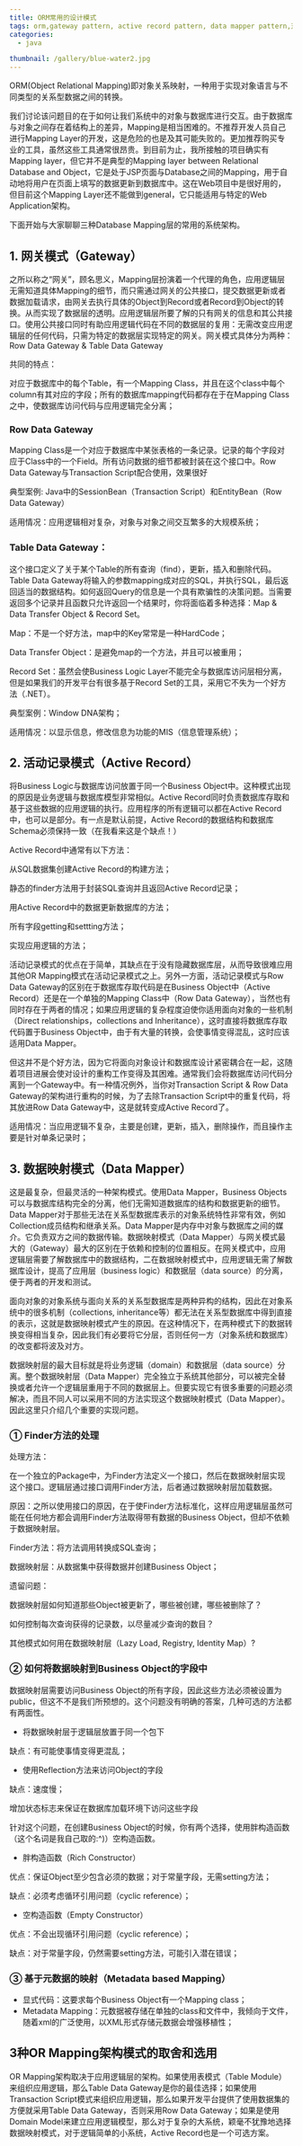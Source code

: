 ```yaml
---
title: ORM常用的设计模式
tags: orm,gateway pattern, active record pattern, data mapper pattern,对象关系映射， 网关模式, 活动记录模式 , 数据映射模式
categories: 
  - java

thumbnail: /gallery/blue-water2.jpg
---
```


ORM(Object Relational Mapping)即对象关系映射，一种用于实现对象语言与不同类型的关系型数据之间的转换。

<!-- more -->

我们讨论该问题目的在于如何让我们系统中的对象与数据库进行交互。由于数据库与对象之间存在着结构上的差异，Mapping是相当困难的。不推荐开发人员自己进行Mapping Layer的开发，这是危险的也是及其可能失败的。更加推荐购买专业的工具，虽然这些工具通常很昂贵。到目前为止，我所接触的项目确实有Mapping layer，但它并不是典型的Mapping layer between Relational Database and Object，它是处于JSP页面与Database之间的Mapping，用于自动地将用户在页面上填写的数据更新到数据库中。这在Web项目中是很好用的，但目前这个Mapping Layer还不能做到general，它只能适用与特定的Web Application架构。

下面开始与大家聊聊三种Database Mapping层的常用的系统架构。 

## 1. 网关模式（Gateway） 

之所以称之“网关”，顾名思义，Mapping层扮演着一个代理的角色，应用逻辑层无需知道具体Mapping的细节，而只需通过网关的公共接口，提交数据更新或者数据加载请求，由网关去执行具体的Object到Record或者Record到Object的转换。从而实现了数据层的透明。应用逻辑层所要了解的只有网关的信息和其公共接口。使用公共接口同时有助应用逻辑代码在不同的数据层的复用：无需改变应用逻辑层的任何代码，只需为特定的数据层实现特定的网关。网关模式具体分为两种：Row Data Gateway & Table Data Gateway 

共同的特点： 

对应于数据库中的每个Table，有一个Mapping Class，并且在这个class中每个column有其对应的字段；所有的数据库mapping代码都存在于在Mapping Class之中，使数据库访问代码与应用逻辑完全分离； 

### Row Data Gateway 

Mapping Class是一个对应于数据库中某张表格的一条记录。记录的每个字段对应于Class中的一个Field。所有访问数据的细节都被封装在这个接口中。Row Data Gateway与Transaction Script配合使用，效果很好 

典型案例: Java中的SessionBean（Transaction Script）和EntityBean（Row Data Gateway） 

适用情况：应用逻辑相对复杂，对象与对象之间交互繁多的大规模系统； 

### Table Data Gateway： 

这个接口定义了关于某个Table的所有查询（find），更新，插入和删除代码。Table Data Gateway将输入的参数mapping成对应的SQL，并执行SQL，最后返回适当的数据结构。如何返回Query的信息是一个具有欺骗性的决策问题。当需要返回多个记录并且函数只允许返回一个结果时，你将面临着多种选择：Map & Data Transfer Object & Record Set。 

Map：不是一个好方法，map中的Key常常是一种HardCode； 

Data Transfer Object：是避免map的一个方法，并且可以被重用； 

Record Set：虽然会使Business Logic Layer不能完全与数据库访问层相分离，但是如果我们的开发平台有很多基于Record Set的工具，采用它不失为一个好方法（.NET）。 

典型案例：Window DNA架构； 

适用情况：以显示信息，修改信息为功能的MIS（信息管理系统）； 

## 2. 活动记录模式（Active Record） 

将Business Logic与数据库访问放置于同一个Business Object中。这种模式出现的原因是业务逻辑与数据库模型非常相似。Active Record同时负责数据库存取和基于这些数据的应用逻辑的执行。应用程序的所有逻辑可以都在Active Record中，也可以是部分。有一点是默认前提，Active Record的数据结构和数据库Schema必须保持一致（在我看来这是个缺点！） 

Active Record中通常有以下方法： 

从SQL数据集创建Active Record的构建方法； 

静态的finder方法用于封装SQL查询并且返回Active Record记录； 

用Active Record中的数据更新数据库的方法； 

所有字段getting和settting方法； 

实现应用逻辑的方法； 

活动记录模式的优点在于简单，其缺点在于没有隐藏数据库层，从而导致很难应用其他OR Mapping模式在活动记录模式之上。另外一方面，活动记录模式与Row Data Gateway的区别在于数据库存取代码是在Business Object中（Active Record）还是在一个单独的Mapping Class中（Row Data Gateway），当然也有同时存在于两者的情况；如果应用逻辑的复杂程度迫使你适用面向对象的一些机制（Direct relationships，collections and Inheritance），这时直接将数据库存取代码置于Business Object中，由于有大量的转换，会使事情变得混乱，这时应该适用Data Mapper。

但这并不是个好方法，因为它将面向对象设计和数据库设计紧密耦合在一起，这随着项目进展会使对设计的重构工作变得及其困难。通常我们会将数据库访问代码分离到一个Gateway中。有一种情况例外，当你对Transaction Script & Row Data Gateway的架构进行重构的时候，为了去除Transaction Script中的重复代码，将其放进Row Data Gateway中，这是就转变成Active Record了。 

适用情况：当应用逻辑不复杂，主要是创建，更新，插入，删除操作，而且操作主要是针对单条记录时； 

## 3. 数据映射模式（Data Mapper） 

这是最复杂，但最灵活的一种架构模式。使用Data Mapper，Business Objects可以与数据库结构完全的分离，他们无需知道数据库的结构和数据更新的细节。Data Mapper对于那些无法在关系型数据库表示的对象系统特性非常有效，例如Collection成员结构和继承关系。Data Mapper是内存中对象与数据库之间的媒介。它负责双方之间的数据传输。数据映射模式（Data Mapper）与网关模式最大的（Gateway）最大的区别在于依赖和控制的位置相反。在网关模式中，应用逻辑层需要了解数据库中的数据结构，二在数据映射模式中，应用逻辑无需了解数据库设计，提高了应用层（business logic）和数据层（data source）的分离，便于两者的开发和测试。

面向对象的对象系统与面向关系的关系型数据库是两种异构的结构，因此在对象系统中的很多机制（collections, inheritance等）都无法在关系型数据库中得到直接的表示，这就是数据映射模式产生的原因。在这种情况下，在两种模式下的数据转换变得相当复杂，因此我们有必要将它分层，否则任何一方（对象系统和数据库）的改变都将波及对方。 

数据映射层的最大目标就是将业务逻辑（domain）和数据层（data source）分离。整个数据映射层（Data Mapper）完全独立于系统其他部分，可以被完全替换或者允许一个逻辑层重用于不同的数据层上。但要实现它有很多重要的问题必须解决，而且不同人可以采用不同的方法实现这个数据映射模式（Data Mapper）。因此这里只介绍几个重要的实现问题。 

### ① Finder方法的处理 

处理方法： 

在一个独立的Package中，为Finder方法定义一个接口，然后在数据映射层实现这个接口。逻辑层通过接口调用Finder方法，后者通过数据映射层加载数据。 

原因：之所以使用接口的原因，在于使Finder方法标准化，这样应用逻辑层虽然可能在任何地方都会调用Finder方法取得带有数据的Business Object，但却不依赖于数据映射层。 

Finder方法：将方法调用转换成SQL查询； 

数据映射层：从数据集中获得数据并创建Business Object； 

遗留问题： 

数据映射层如何知道那些Object被更新了，哪些被创建，哪些被删除了？ 

如何控制每次查询获得的记录数，以尽量减少查询的数目？ 

其他模式如何用在数据映射层（Lazy Load, Registry, Identity Map）? 

### ② 如何将数据映射到Business Object的字段中 

数据映射层需要访问Business Object的所有字段，因此这些方法必须被设置为public，但这不不是我们所预想的。这个问题没有明确的答案，几种可选的方法都有两面性。 

* 将数据映射层于逻辑层放置于同一个包下 

缺点：有可能使事情变得更混乱； 

* 使用Reflection方法来访问Object的字段 

缺点：速度慢； 

增加状态标志来保证在数据库加载环境下访问这些字段 

针对这个问题，在创建Business Object的时候，你有两个选择，使用胖构造函数（这个名词是我自己取的:^)）空构造函数。 

* 胖构造函数（Rich Constructor） 

优点：保证Object至少包含必须的数据；对于常量字段，无需setting方法； 

缺点：必须考虑循环引用问题（cyclic reference）； 

* 空构造函数（Empty Constructor） 

优点：不会出现循环引用问题（cyclic reference）； 

缺点：对于常量字段，仍然需要setting方法，可能引入潜在错误； 

### ③ 基于元数据的映射（Metadata based Mapping） 

* 显式代码：这要求每个Business Object有一个Mapping class； 
* Metadata Mapping：元数据被存储在单独的class和文件中，我倾向于文件，随着xml的广泛使用，以XML形式存储元数据会增强移植性； 

## 3种OR Mapping架构模式的取舍和选用 

OR Mapping架构取决于应用逻辑层的架构。如果使用表模式（Table Module）来组织应用逻辑，那么Table Data Gateway是你的最佳选择；如果使用Transaction Script模式来组织应用逻辑，那么如果开发平台提供了使用数据集的方便就采用Table Data Gateway，否则采用Row Data Gateway；如果是使用Domain Model来建立应用逻辑模型，那么对于复杂的大系统，颖毫不犹豫地选择数据映射模式，对于逻辑简单的小系统，Active Record也是一个可选方案。

